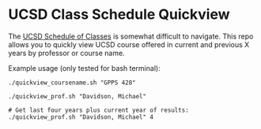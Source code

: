 # UCSD Class Schedule Quickview

The [UCSD Schedule of Classes](https://act.ucsd.edu/scheduleOfClasses/scheduleOfClassesStudent.htm) is somewhat difficult to navigate. This repo allows you to quickly view UCSD course offered in current and previous X years by professor or course name.

Example usage (only tested for bash terminal):

```
./quickview_coursename.sh "GPPS 428"

./quickview_prof.sh "Davidson, Michael"

# Get last four years plus current year of results:
./quickview_prof.sh "Davidson, Michael" 4  
```
